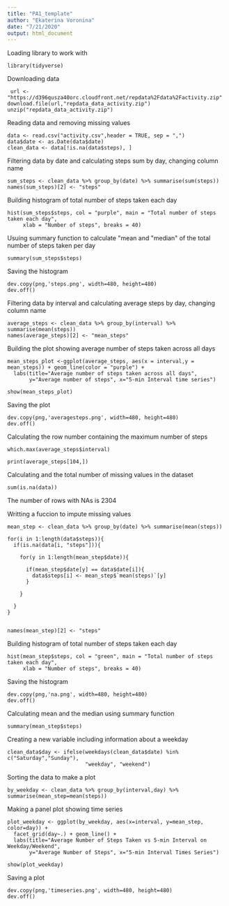 ```yaml
---
title: "PA1_template"
author: "Ekaterina Voronina"
date: "7/21/2020"
output: html_document
---
```

Loading library to work with

```{r}
library(tidyverse)
```

Downloading data
```{r}
 url <- "https://d396qusza40orc.cloudfront.net/repdata%2Fdata%2Factivity.zip"
download.file(url,"repdata_data_activity.zip")
unzip("repdata_data_activity.zip")
```

Reading data and removing missing values
```{r}
data <- read.csv("activity.csv",header = TRUE, sep = ",")
data$date <- as.Date(data$date)
clean_data <- data[!is.na(data$steps), ]
```

Filtering data by date and calculating steps sum by day, changing column name
```{r}
sum_steps <- clean_data %>% group_by(date) %>% summarise(sum(steps))
names(sum_steps)[2] <- "steps"
```

Building histogram of total number of steps taken each day
```{r}
hist(sum_steps$steps, col = "purple", main = "Total number of steps taken each day",
     xlab = "Number of steps", breaks = 40)
```

Usuing summary function to calculate "mean and "median" of the total number of steps taken per day
```{r}
summary(sum_steps$steps)
```

Saving the histogram
```{r}
dev.copy(png,'steps.png', width=480, height=480)
dev.off()
```
Filtering data by interval and calculating average steps by day, changing column name
```{r}
average_steps <- clean_data %>% group_by(interval) %>% summarise(mean(steps))
names(average_steps)[2] <- "mean_steps"
```

Building the plot showing average number of steps taken across all days
```{r}
mean_steps_plot <-ggplot(average_steps, aes(x = interval,y = mean_steps)) + geom_line(color = "purple") + 
  labs(title="Average number of steps taken across all days", 
       y="Average number of steps", x="5-min Interval time series")
```

```{r}
show(mean_steps_plot)
```

Saving the plot
```{r}
dev.copy(png,'averagesteps.png', width=480, height=480)
dev.off()
```

Calculating the row number containing the maximum number of steps
```{r}
which.max(average_steps$interval)
```

```{r}
print(average_steps[104,])
```

Calculating and the total number of missing values in the dataset
```{r}
sum(is.na(data))
```
The number of rows with NAs is 2304

Writting a fuccion to impute missing values
```{r}
mean_step <- clean_data %>% group_by(date) %>% summarise(mean(steps))

for(i in 1:length(data$steps)){
  if(is.na(data[i, "steps"])){
    
    for(y in 1:length(mean_step$date)){
      
      if(mean_step$date[y] == data$date[i]){
        data$steps[i] <- mean_step$`mean(steps)`[y]
      }
      
    }
    
  }
}


names(mean_step)[2] <- "steps"
```

Building histogram of total number of steps taken each day
```{r}
hist(mean_step$steps, col = "green", main = "Total number of steps taken each day", 
     xlab = "Number of steps", breaks = 40)
```

Saving the histogram
```{r}
dev.copy(png,'na.png', width=480, height=480)
dev.off()
```

Calculating mean and the median using summary function 
```{r}
summary(mean_step$steps)
```

Creating a new variable including information about a weekday

```{r}
clean_data$day <- ifelse(weekdays(clean_data$date) %in% c("Saturday","Sunday"), 
                         "weekday", "weekend")
```

Sorting the data to make a plot
```{r}
by_weekday <- clean_data %>% group_by(interval,day) %>% summarise(mean_step=mean(steps))
```

Making a panel plot showing time series
```{r}
plot_weekday <- ggplot(by_weekday, aes(x=interval, y=mean_step, color=day)) + 
  facet_grid(day~.) + geom_line() + 
  labs(title="Average Number of Steps Taken vs 5-min Interval on Weekday/Weekend", 
       y="Average Number of Steps", x="5-min Interval Times Series")
```

```{r}
show(plot_weekday)
```

Saving a plot
```{r}
dev.copy(png,'timeseries.png', width=480, height=480)
dev.off()
```
